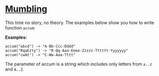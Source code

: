 # [Mumbling](https://www.codewars.com/kata/5667e8f4e3f572a8f2000039)
This time no story, no theory. The examples below show you how to write function `accum`:

**Examples:**
```
accum("abcd") -> "A-Bb-Ccc-Dddd"
accum("RqaEzty") -> "R-Qq-Aaa-Eeee-Zzzzz-Tttttt-Yyyyyyy"
accum("cwAt") -> "C-Ww-Aaa-Tttt"
```

The parameter of accum is a string which includes only letters from `a..z` and `A..Z`.




